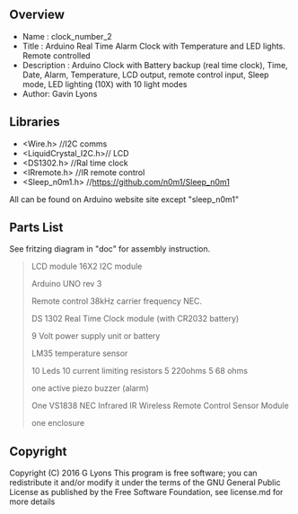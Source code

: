 
Overview
--------------------
* Name : clock_number_2
* Title : Arduino Real Time Alarm Clock with Temperature and LED lights. Remote controlled
* Description : Arduino Clock with Battery backup (real time clock), Time, Date, Alarm, Temperature, LCD output, remote control input, Sleep mode, LED lighting (10X) with 10 light modes
* Author: Gavin Lyons

Libraries
------------------------
* <Wire.h>  //I2C comms
* <LiquidCrystal_I2C.h>// LCD
* <DS1302.h> //Ral time clock
* <IRremote.h> //IR remote control
* <Sleep_n0m1.h> //https://github.com/n0m1/Sleep_n0m1

All can be found on Arduino website site except "sleep_n0m1"

Parts List
------------------------------
See fritzing diagram in "doc" for assembly instruction.

>LCD module 16X2 I2C module
>
>Arduino UNO rev 3
>
>Remote control 38kHz carrier frequency NEC.
>
>DS 1302 Real Time Clock module (with CR2032 battery)
>
>9 Volt power supply unit or battery
>
>LM35 temperature sensor
>
>10 Leds  10 current limiting  resistors 5 220ohms 5 68 ohms
>
>one active piezo buzzer (alarm)
>
>One VS1838 NEC Infrared IR Wireless Remote Control Sensor Module
>
>one enclosure

Copyright
-------------------------------

Copyright (C) 2016 G Lyons This program is free software; you can redistribute it and/or modify it under the terms of the GNU General Public License as published by the Free Software Foundation, see license.md for more details
